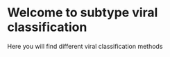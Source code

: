 # Welcome to subtype viral classification

Here you will find different viral classification methods
